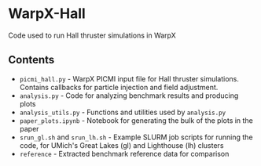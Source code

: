 # WarpX-Hall

Code used to run Hall thruster simulations in WarpX

## Contents
- `picmi_hall.py` - WarpX PICMI input file for Hall thruster simulations. Contains callbacks for particle injection and field adjustment.
- `analysis.py` - Code for analyzing benchmark results and producing plots
- `analysis_utils.py` - Functions and utilities used by `analysis.py`
- `paper_plots.ipynb` - Notebook for generating the bulk of the plots in the paper
- `srun_gl.sh` and `srun_lh.sh` - Example SLURM job scripts for running the code, for UMich's Great Lakes (gl) and Lighthouse (lh) clusters
- `reference` - Extracted benchmark reference data for comparison
